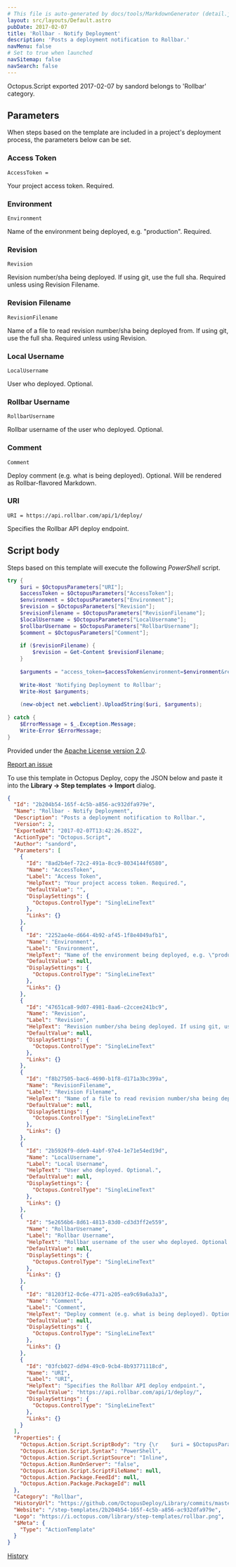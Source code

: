 ```yaml
---
# This file is auto-generated by docs/tools/MarkdownGenerator (detail.js)
layout: src/layouts/Default.astro
pubDate: 2017-02-07
title: 'Rollbar - Notify Deployment'
description: 'Posts a deployment notification to Rollbar.'
navMenu: false
# Set to true when launched
navSitemap: false
navSearch: false
---
```


Octopus.Script exported 2017-02-07 by sandord belongs to 'Rollbar' category.

## Parameters

When steps based on the template are included in a project's deployment process, the parameters below can be set.


<div class="param">

### Access Token

`AccessToken = `

Your project access token. Required.

</div>
        
<div class="param">

### Environment

`Environment`

Name of the environment being deployed, e.g. "production". Required.

</div>
        
<div class="param">

### Revision

`Revision`

Revision number/sha being deployed. If using git, use the full sha. Required unless using Revision Filename.

</div>
        
<div class="param">

### Revision Filename

`RevisionFilename`

Name of a file to read revision number/sha being deployed from. If using git, use the full sha. Required unless using Revision.

</div>
        
<div class="param">

### Local Username

`LocalUsername`

User who deployed. Optional.

</div>
        
<div class="param">

### Rollbar Username

`RollbarUsername`

Rollbar username of the user who deployed. Optional.

</div>
        
<div class="param">

### Comment

`Comment`

Deploy comment (e.g. what is being deployed). Optional. Will be rendered as Rollbar-flavored Markdown.

</div>
        
<div class="param">

### URI

`URI = https://api.rollbar.com/api/1/deploy/`

Specifies the Rollbar API deploy endpoint.

</div>
        

## Script body

Steps based on this template will execute the following *PowerShell* script.

```powershell
try {    $uri = $OctopusParameters["URI"];        $accessToken = $OctopusParameters["AccessToken"];    $environment = $OctopusParameters["Environment"];    $revision = $OctopusParameters["Revision"];    $revisionFilename = $OctopusParameters["RevisionFilename"];    $localUsername = $OctopusParameters["LocalUsername"];    $rollbarUsername = $OctopusParameters["RollbarUsername"];    $comment = $OctopusParameters["Comment"];        if ($revisionFilename) {        $revision = Get-Content $revisionFilename;    }        $arguments = "access_token=$accessToken&environment=$environment&revision=$revision&local_username=$localUsername&rollbar_username=$rollbarUsername&comment=$comment";        Write-Host 'Notifying Deployment to Rollbar';    Write-Host $arguments;        (new-object net.webclient).UploadString($uri, $arguments);    } catch {    $ErrorMessage = $_.Exception.Message;    Write-Error $ErrorMessage;}
```

Provided under the [Apache License version 2.0](https://github.com/OctopusDeploy/Library/blob/master/LICENSE.txt).

[Report an issue](https://github.com/OctopusDeploy/Library/issues/new?assignees=&labels=&projects=&template=bug-report.yml&title=Issue%20with%20Rollbar%20-%20Notify%20Deployment&step-template=Rollbar%20-%20Notify%20Deployment)

<div class="get-json">

To use this template in Octopus Deploy, copy the JSON below and paste it into the **Library → Step templates → Import** dialog.

```json
{
  "Id": "2b204b54-165f-4c5b-a856-ac932dfa979e",
  "Name": "Rollbar - Notify Deployment",
  "Description": "Posts a deployment notification to Rollbar.",
  "Version": 2,
  "ExportedAt": "2017-02-07T13:42:26.852Z",
  "ActionType": "Octopus.Script",
  "Author": "sandord",
  "Parameters": [
    {
      "Id": "8ad2b4ef-72c2-491a-8cc9-8034144f6580",
      "Name": "AccessToken",
      "Label": "Access Token",
      "HelpText": "Your project access token. Required.",
      "DefaultValue": "",
      "DisplaySettings": {
        "Octopus.ControlType": "SingleLineText"
      },
      "Links": {}
    },
    {
      "Id": "2252ae4e-d664-4b92-af45-1f8e4049afb1",
      "Name": "Environment",
      "Label": "Environment",
      "HelpText": "Name of the environment being deployed, e.g. \"production\". Required.",
      "DefaultValue": null,
      "DisplaySettings": {
        "Octopus.ControlType": "SingleLineText"
      },
      "Links": {}
    },
    {
      "Id": "47651ca8-9d07-4981-8aa6-c2ccee241bc9",
      "Name": "Revision",
      "Label": "Revision",
      "HelpText": "Revision number/sha being deployed. If using git, use the full sha. Required unless using Revision Filename.",
      "DefaultValue": null,
      "DisplaySettings": {
        "Octopus.ControlType": "SingleLineText"
      },
      "Links": {}
    },
    {
      "Id": "f8b27505-bac6-4690-b1f8-d171a3bc399a",
      "Name": "RevisionFilename",
      "Label": "Revision Filename",
      "HelpText": "Name of a file to read revision number/sha being deployed from. If using git, use the full sha. Required unless using Revision.",
      "DefaultValue": null,
      "DisplaySettings": {
        "Octopus.ControlType": "SingleLineText"
      },
      "Links": {}
    },
    {
      "Id": "2b5926f9-dde9-4abf-97e4-1e71e54ed19d",
      "Name": "LocalUsername",
      "Label": "Local Username",
      "HelpText": "User who deployed. Optional.",
      "DefaultValue": null,
      "DisplaySettings": {
        "Octopus.ControlType": "SingleLineText"
      },
      "Links": {}
    },
    {
      "Id": "5e2656b6-8d61-4813-83d0-cd3d3ff2e559",
      "Name": "RollbarUsername",
      "Label": "Rollbar Username",
      "HelpText": "Rollbar username of the user who deployed. Optional.",
      "DefaultValue": null,
      "DisplaySettings": {
        "Octopus.ControlType": "SingleLineText"
      },
      "Links": {}
    },
    {
      "Id": "81203f12-0c6e-4771-a205-ea9c69a6a3a3",
      "Name": "Comment",
      "Label": "Comment",
      "HelpText": "Deploy comment (e.g. what is being deployed). Optional. Will be rendered as Rollbar-flavored Markdown.",
      "DefaultValue": null,
      "DisplaySettings": {
        "Octopus.ControlType": "SingleLineText"
      },
      "Links": {}
    },
    {
      "Id": "03fcb027-dd94-49c0-9cb4-8b93771118cd",
      "Name": "URI",
      "Label": "URI",
      "HelpText": "Specifies the Rollbar API deploy endpoint.",
      "DefaultValue": "https://api.rollbar.com/api/1/deploy/",
      "DisplaySettings": {
        "Octopus.ControlType": "SingleLineText"
      },
      "Links": {}
    }
  ],
  "Properties": {
    "Octopus.Action.Script.ScriptBody": "try {\r    $uri = $OctopusParameters[\"URI\"];    \r    $accessToken = $OctopusParameters[\"AccessToken\"];\r    $environment = $OctopusParameters[\"Environment\"];\r    $revision = $OctopusParameters[\"Revision\"];\r    $revisionFilename = $OctopusParameters[\"RevisionFilename\"];\r    $localUsername = $OctopusParameters[\"LocalUsername\"];\r    $rollbarUsername = $OctopusParameters[\"RollbarUsername\"];\r    $comment = $OctopusParameters[\"Comment\"];\r    \r    if ($revisionFilename) {\r        $revision = Get-Content $revisionFilename;\r    }\r    \r    $arguments = \"access_token=$accessToken&environment=$environment&revision=$revision&local_username=$localUsername&rollbar_username=$rollbarUsername&comment=$comment\";\r    \r    Write-Host 'Notifying Deployment to Rollbar';\r    Write-Host $arguments;\r    \r    (new-object net.webclient).UploadString($uri, $arguments);\r    \r} catch {\r    $ErrorMessage = $_.Exception.Message;\r    Write-Error $ErrorMessage;\r}\r",
    "Octopus.Action.Script.Syntax": "PowerShell",
    "Octopus.Action.Script.ScriptSource": "Inline",
    "Octopus.Action.RunOnServer": "false",
    "Octopus.Action.Script.ScriptFileName": null,
    "Octopus.Action.Package.FeedId": null,
    "Octopus.Action.Package.PackageId": null
  },
  "Category": "Rollbar",
  "HistoryUrl": "https://github.com/OctopusDeploy/Library/commits/master/step-templates//opt/buildagent/work/75443764cd38076d/step-templates/rollbar-notify-deployment.json",
  "Website": "/step-templates/2b204b54-165f-4c5b-a856-ac932dfa979e",
  "Logo": "https://i.octopus.com/library/step-templates/rollbar.png",
  "$Meta": {
    "Type": "ActionTemplate"
  }
}
```

[History](https://github.com/OctopusDeploy/Library/commits/master/step-templates/https://github.com/OctopusDeploy/Library/commits/master/step-templates//opt/buildagent/work/75443764cd38076d/step-templates/rollbar-notify-deployment.json)

</div>
